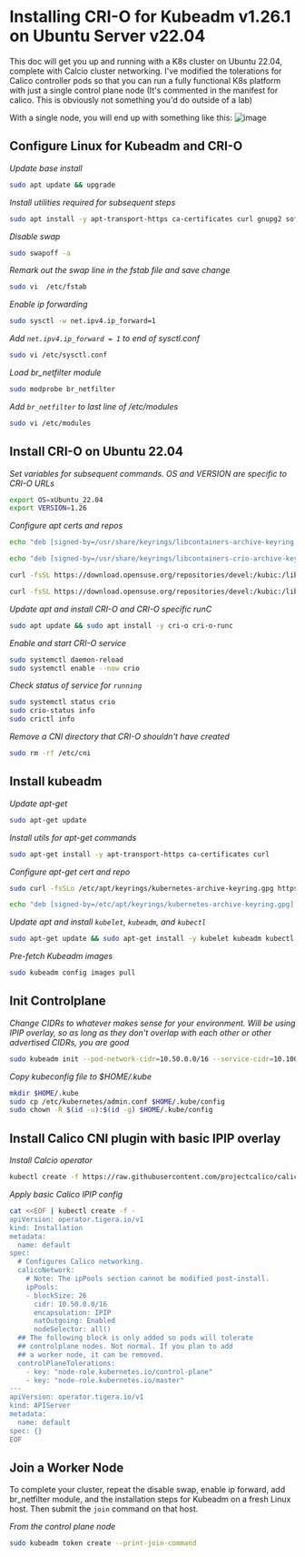 # Installing CRI-O for Kubeadm v1.26.1 on Ubuntu Server v22.04

This doc will get you up and running with a K8s cluster on Ubuntu 22.04, complete with Calcio cluster networking. I've modified the tolerations for Calico controller pods so that you can run a fully functional K8s platform with just a single control plane node (It's commented in the manifest for calico. This is obviously not something you'd do outside of a lab)

With a single node, you will end up with something like this:
![image](https://user-images.githubusercontent.com/45366367/216838964-10ad77e5-fc9e-4bd8-8e77-4ffc93c8958c.png)

## Configure Linux for Kubeadm and CRI-O

*Update base install*
```bash
sudo apt update && upgrade
```

*Install utilities required for subsequent steps*
```bash
sudo apt install -y apt-transport-https ca-certificates curl gnupg2 software-properties-common
```

*Disable swap*
```bash
sudo swapoff -a
```

*Remark out the swap line in the fstab file and save change*
```bash
sudo vi  /etc/fstab 
```

*Enable ip forwarding* 
```bash
sudo sysctl -w net.ipv4.ip_forward=1
```

*Add `net.ipv4.ip_forward = 1` to end of sysctl.conf*
```bash
sudo vi /etc/sysctl.conf
```

*Load br_netfilter module*
```bash
sudo modprobe br_netfilter
```

*Add `br_netfilter` to last line of /etc/modules*
```bash
sudo vi /etc/modules
```

## Install CRI-O on Ubuntu 22.04

*Set variables for subsequent commands. OS and VERSION are specific to CRI-O URLs*
```bash
export OS=xUbuntu_22.04
export VERSION=1.26
```

*Configure apt certs and repos*
```bash
echo "deb [signed-by=/usr/share/keyrings/libcontainers-archive-keyring.gpg] https://download.opensuse.org/repositories/devel:/kubic:/libcontainers:/stable/$OS/ /" | sudo tee /etc/apt/sources.list.d/devel:kubic:libcontainers:stable.list
```

```bash
echo "deb [signed-by=/usr/share/keyrings/libcontainers-crio-archive-keyring.gpg] https://download.opensuse.org/repositories/devel:/kubic:/libcontainers:/stable:/cri-o:/$VERSION/$OS/ /" | sudo tee /etc/apt/sources.list.d/devel:kubic:libcontainers:stable:cri-o:$VERSION.list
```

```bash
curl -fsSL https://download.opensuse.org/repositories/devel:/kubic:/libcontainers:/stable/$OS/Release.key | sudo gpg --dearmor -o /usr/share/keyrings/libcontainers-archive-keyring.gpg
```

```bash
curl -fsSL https://download.opensuse.org/repositories/devel:/kubic:/libcontainers:/stable:/cri-o:/$VERSION/$OS/Release.key | sudo gpg --dearmor -o /usr/share/keyrings/libcontainers-crio-archive-keyring.gpg
```

*Update apt and install CRI-O and CRI-O specific runC*
```bash
sudo apt update && sudo apt install -y cri-o cri-o-runc
```

*Enable and start CRI-O service*
```bash
sudo systemctl daemon-reload
sudo systemctl enable --now crio
```

*Check status of service for `running`*
```bash
sudo systemctl status crio
sudo crio-status info
sudo crictl info
```

*Remove a CNI directory that CRI-O shouldn't have created*
```bash
sudo rm -rf /etc/cni
```

## Install kubeadm

*Update apt-get*
```bash
sudo apt-get update
```

*Install utils for apt-get commands*
```bash
sudo apt-get install -y apt-transport-https ca-certificates curl
```

*Configure apt-get cert and repo*
```bash
sudo curl -fsSLo /etc/apt/keyrings/kubernetes-archive-keyring.gpg https://packages.cloud.google.com/apt/doc/apt-key.gpg
```
```bash
echo "deb [signed-by=/etc/apt/keyrings/kubernetes-archive-keyring.gpg] https://apt.kubernetes.io/ kubernetes-xenial main" | sudo tee /etc/apt/sources.list.d/kubernetes.list
```

*Update apt and install `kubelet`, `kubeadm`, and `kubectl`*
```bash
sudo apt-get update && sudo apt-get install -y kubelet kubeadm kubectl
```

*Pre-fetch Kubeadm images*
```bash
sudo kubeadm config images pull
```

## Init Controlplane

*Change CIDRs to whatever makes sense for your environment. Will be using IPIP overlay, so as long as they don't overlap with each other or other advertised CIDRs, you are good*
```bash
sudo kubeadm init --pod-network-cidr=10.50.0.0/16 --service-cidr=10.100.0.0/16	 --cri-socket='unix:///var/run/crio/crio.sock'
```

*Copy kubeconfig file to $HOME/.kube*
```bash
mkdir $HOME/.kube
sudo cp /etc/kubernetes/admin.conf $HOME/.kube/config
sudo chown -R $(id -u):$(id -g) $HOME/.kube/config
```

## Install Calico CNI plugin with basic IPIP overlay

*Install Calcio operator*
```bash
kubectl create -f https://raw.githubusercontent.com/projectcalico/calico/v3.25.0/manifests/tigera-operator.yaml
```

*Apply basic Calico IPIP config*
```bash
cat <<EOF | kubectl create -f -
apiVersion: operator.tigera.io/v1
kind: Installation
metadata:
  name: default
spec:
  # Configures Calico networking.
  calicoNetwork:
    # Note: The ipPools section cannot be modified post-install.
    ipPools:
    - blockSize: 26
      cidr: 10.50.0.0/16
      encapsulation: IPIP
      natOutgoing: Enabled
      nodeSelector: all()
  ## The following block is only added so pods will tolerate 
  ## controlplane nodes. Not normal. If you plan to add
  ## a worker node, it can be removed.
  controlPlaneTolerations:
    - key: "node-role.kubernetes.io/control-plane"
    - key: "node-role.kubernetes.io/master"
---
apiVersion: operator.tigera.io/v1
kind: APIServer
metadata:
  name: default
spec: {}
EOF
```

## Join a Worker Node

To complete your cluster, repeat the disable swap, enable ip forward, add br_netfilter module, and the installation steps for Kubeadm on a fresh Linux host. Then submit the `join` command on that host.

*From the control plane node*
```bash
sudo kubeadm token create --print-join-command
```


